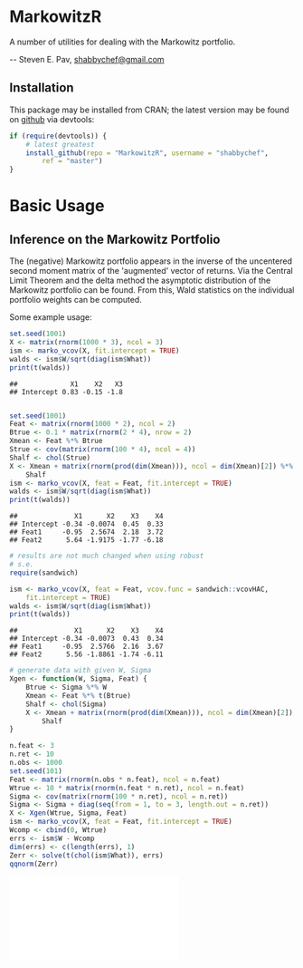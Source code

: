 


# MarkowitzR

A number of utilities for dealing with the Markowitz portfolio.

-- Steven E. Pav, shabbychef@gmail.com

## Installation

This package may be installed from CRAN; the latest version may be
found on [github](https://www.github.com/shabbychef/MarkowitzR "MarkowitzR")
via devtools:


```r
if (require(devtools)) {
    # latest greatest
    install_github(repo = "MarkowitzR", username = "shabbychef", 
        ref = "master")
}
```


# Basic Usage

## Inference on the Markowitz Portfolio

The (negative) Markowitz portfolio appears in the inverse of
the uncentered second moment matrix of the 'augmented' vector
of returns. Via the Central Limit Theorem and the delta method
the asymptotic distribution of the Markowitz portfolio can
be found. From this, Wald statistics on the individual portfolio
weights can be computed. 

Some example usage:


```r
set.seed(1001)
X <- matrix(rnorm(1000 * 3), ncol = 3)
ism <- marko_vcov(X, fit.intercept = TRUE)
walds <- ism$W/sqrt(diag(ism$What))
print(t(walds))
```

```
##             X1    X2   X3
## Intercept 0.83 -0.15 -1.8
```

```r

set.seed(1001)
Feat <- matrix(rnorm(1000 * 2), ncol = 2)
Btrue <- 0.1 * matrix(rnorm(2 * 4), nrow = 2)
Xmean <- Feat %*% Btrue
Strue <- cov(matrix(rnorm(100 * 4), ncol = 4))
Shalf <- chol(Strue)
X <- Xmean + matrix(rnorm(prod(dim(Xmean))), ncol = dim(Xmean)[2]) %*% 
    Shalf
ism <- marko_vcov(X, feat = Feat, fit.intercept = TRUE)
walds <- ism$W/sqrt(diag(ism$What))
print(t(walds))
```

```
##              X1      X2    X3    X4
## Intercept -0.34 -0.0074  0.45  0.33
## Feat1     -0.95  2.5674  2.18  3.72
## Feat2      5.64 -1.9175 -1.77 -6.18
```

```r
# results are not much changed when using robust
# s.e.
require(sandwich)

ism <- marko_vcov(X, feat = Feat, vcov.func = sandwich::vcovHAC, 
    fit.intercept = TRUE)
walds <- ism$W/sqrt(diag(ism$What))
print(t(walds))
```

```
##              X1      X2    X3    X4
## Intercept -0.34 -0.0073  0.43  0.34
## Feat1     -0.95  2.5766  2.16  3.67
## Feat2      5.56 -1.8861 -1.74 -6.11
```



```r
# generate data with given W, Sigma
Xgen <- function(W, Sigma, Feat) {
    Btrue <- Sigma %*% W
    Xmean <- Feat %*% t(Btrue)
    Shalf <- chol(Sigma)
    X <- Xmean + matrix(rnorm(prod(dim(Xmean))), ncol = dim(Xmean)[2]) %*% 
        Shalf
}

n.feat <- 3
n.ret <- 10
n.obs <- 1000
set.seed(101)
Feat <- matrix(rnorm(n.obs * n.feat), ncol = n.feat)
Wtrue <- 10 * matrix(rnorm(n.feat * n.ret), ncol = n.feat)
Sigma <- cov(matrix(rnorm(100 * n.ret), ncol = n.ret))
Sigma <- Sigma + diag(seq(from = 1, to = 3, length.out = n.ret))
X <- Xgen(Wtrue, Sigma, Feat)
ism <- marko_vcov(X, feat = Feat, fit.intercept = TRUE)
Wcomp <- cbind(0, Wtrue)
errs <- ism$W - Wcomp
dim(errs) <- c(length(errs), 1)
Zerr <- solve(t(chol(ism$What)), errs)
qqnorm(Zerr)
```

![plot of chunk marko_plot](figure/marko_plot.pdf) 

